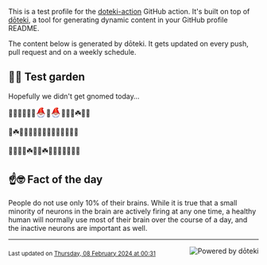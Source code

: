 This is a test profile for the [doteki-action](https://github.com/welpo/doteki-action) GitHub action. It's built on top of [dōteki](https://doteki.org), a tool for generating dynamic content in your GitHub profile README.

The content below is generated by dōteki. It gets updated on every push, pull request and on a weekly schedule.

## 👨‍🌾 Test garden

Hopefully we didn't get gnomed today…

<!-- garden start -->
🐸🌳🍀🌿🌿🌿<sub><img src="https://raw.githubusercontent.com/welpo/doteki-action/main/assets/gnomed.png" width="21" alt="Consider yourself gnomed"></sub>🌺<sub><img src="https://raw.githubusercontent.com/welpo/doteki-action/main/assets/gnomed.png" width="21" alt="Consider yourself gnomed"></sub>🌿🌻🍄☘️🐛🐸
<!-- garden end --><!-- garden start -->
🌸☘️🌻🐝🐛🌸🌹🌹🍄🌱🌻🌳🥀🌿🌹
<!-- garden end --><!-- garden start -->
🌷🌻🌳🌻☘️🌱🥀☘️🌻🌿🌿🐝🐝🌸🌻
<!-- garden end -->

## ☝️🤓 Fact of the day

<!-- did_you_know start -->
People do not use only 10% of their brains. While it is true that a small minority of neurons in the brain are actively firing at any one time, a healthy human will normally use most of their brain over the course of a day, and the inactive neurons are important as well.
<!-- did_you_know end -->

---

<a href="https://doteki.org"><img src="https://img.shields.io/badge/powered_by-d%C5%8Dteki-0?style=flat-square&labelColor=202b2d&color=5E936C" align="right" alt="Powered by dōteki"></a> <div style="text-align: left;"><sub>
<!-- last_updated start -->Last updated on <a href="https://github.com/welpo/doteki-action/actions/workflows/ci.yaml">Thursday, 08 February 2024 at 00:31<!-- last_updated end --></sub></div>
